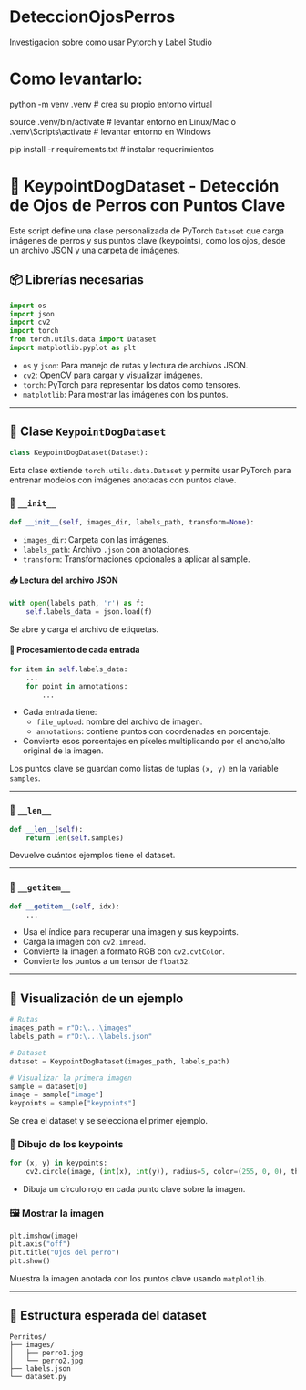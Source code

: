 # DeteccionOjosPerros
Investigacion sobre como usar Pytorch y Label Studio

# Como levantarlo:
python -m venv .venv          # crea su propio entorno virtual

source .venv/bin/activate     # levantar entorno en Linux/Mac
o
.venv\Scripts\activate        # levantar entorno en Windows

pip install -r requirements.txt # instalar requerimientos



# 🐶 KeypointDogDataset - Detección de Ojos de Perros con Puntos Clave

Este script define una clase personalizada de PyTorch `Dataset` que carga imágenes de perros y sus puntos clave (keypoints), como los ojos, desde un archivo JSON y una carpeta de imágenes.

## 📦 Librerías necesarias

```python
import os
import json
import cv2
import torch
from torch.utils.data import Dataset
import matplotlib.pyplot as plt
```

- `os` y `json`: Para manejo de rutas y lectura de archivos JSON.
- `cv2`: OpenCV para cargar y visualizar imágenes.
- `torch`: PyTorch para representar los datos como tensores.
- `matplotlib`: Para mostrar las imágenes con los puntos.

---

## 🧠 Clase `KeypointDogDataset`

```python
class KeypointDogDataset(Dataset):
```

Esta clase extiende `torch.utils.data.Dataset` y permite usar PyTorch para entrenar modelos con imágenes anotadas con puntos clave.

### 🔧 `__init__`

```python
def __init__(self, images_dir, labels_path, transform=None):
```

- `images_dir`: Carpeta con las imágenes.
- `labels_path`: Archivo `.json` con anotaciones.
- `transform`: Transformaciones opcionales a aplicar al sample.

#### 📥 Lectura del archivo JSON

```python
with open(labels_path, 'r') as f:
    self.labels_data = json.load(f)
```

Se abre y carga el archivo de etiquetas.

#### 🔁 Procesamiento de cada entrada

```python
for item in self.labels_data:
    ...
    for point in annotations:
        ...
```

- Cada entrada tiene:
  - `file_upload`: nombre del archivo de imagen.
  - `annotations`: contiene puntos con coordenadas en porcentaje.
- Convierte esos porcentajes en píxeles multiplicando por el ancho/alto original de la imagen.

Los puntos clave se guardan como listas de tuplas `(x, y)` en la variable `samples`.

---

### 📏 `__len__`

```python
def __len__(self):
    return len(self.samples)
```

Devuelve cuántos ejemplos tiene el dataset.

---

### 🧱 `__getitem__`

```python
def __getitem__(self, idx):
    ...
```

- Usa el índice para recuperar una imagen y sus keypoints.
- Carga la imagen con `cv2.imread`.
- Convierte la imagen a formato RGB con `cv2.cvtColor`.
- Convierte los puntos a un tensor de `float32`.

---

## 🧪 Visualización de un ejemplo

```python
# Rutas
images_path = r"D:\...\images"
labels_path = r"D:\...\labels.json"

# Dataset
dataset = KeypointDogDataset(images_path, labels_path)

# Visualizar la primera imagen
sample = dataset[0]
image = sample["image"]
keypoints = sample["keypoints"]
```

Se crea el dataset y se selecciona el primer ejemplo.

### 🎯 Dibujo de los keypoints

```python
for (x, y) in keypoints:
    cv2.circle(image, (int(x), int(y)), radius=5, color=(255, 0, 0), thickness=-1)
```

- Dibuja un círculo rojo en cada punto clave sobre la imagen.

### 🖼️ Mostrar la imagen

```python
plt.imshow(image)
plt.axis("off")
plt.title("Ojos del perro")
plt.show()
```

Muestra la imagen anotada con los puntos clave usando `matplotlib`.

---

## 📁 Estructura esperada del dataset

```
Perritos/
├── images/
│   ├── perro1.jpg
│   └── perro2.jpg
├── labels.json
└── dataset.py
```


